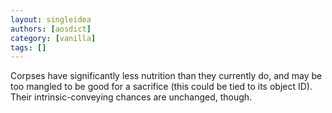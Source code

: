 ```yaml
---
layout: singleidea
authors: [aosdict]
category: [vanilla]
tags: []
---
```

Corpses have significantly less nutrition than they currently do, and may be too mangled to be good for a sacrifice (this could be tied to its object ID). Their intrinsic-conveying chances are unchanged, though.
